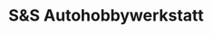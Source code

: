 ---
title: "S&S Autohobbywerkstatt"
url: /gersthofen/sunds-autohobbywerkstatt/
shop: Autowerkstatt
---